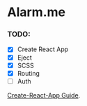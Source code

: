 # Alarm.me

### TODO:
- [x] Create React App
- [x] Eject
- [x] SCSS
- [x] Routing
- [ ] Auth

[Create-React-App Guide](https://github.com/facebookincubator/create-react-app/blob/master/packages/react-scripts/template/README.md).
